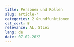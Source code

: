 ```yaml
---
title: Personen und Rollen
slug: article-7
categories: 2_Grundfunktionen
cat_sort: B
relevance: AL, StLei
lang: de
date: 07.02.2022
---
```

